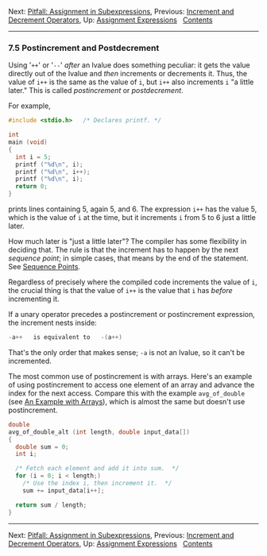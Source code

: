 Next: [Pitfall: Assignment in
Subexpressions](Assignment-in-Subexpressions.md), Previous: [Increment
and Decrement Operators](Increment_002fDecrement.md), Up: [Assignment
Expressions](Assignment-Expressions.md)  
[Contents](index.md#SEC_Contents "Table of contents")  

------------------------------------------------------------------------


### 7.5 Postincrement and Postdecrement 


Using '`++`' or '`--`' *after* an lvalue does
something peculiar: it gets the value directly out of the lvalue and
*then* increments or decrements it. Thus, the value of `i++` is the same
as the value of `i`, but `i++` also increments `i` "a little later."
This is called *postincrement* or *postdecrement*.

For example,

``` C
#include <stdio.h>   /* Declares printf. */

int
main (void)
{
  int i = 5;
  printf ("%d\n", i);
  printf ("%d\n", i++);
  printf ("%d\n", i);
  return 0;
}
```

prints lines containing 5, again 5, and 6. The expression `i++` has the
value 5, which is the value of `i` at the time, but it increments `i`
from 5 to 6 just a little later.

How much later is "just a little later"? The compiler has some
flexibility in deciding that. The rule is that the increment has to
happen by the next *sequence point*; in simple cases, that means by the
end of the statement. See [Sequence Points](Sequence-Points.md).

Regardless of precisely where the compiled code increments the value of
`i`, the crucial thing is that the value of `i++` is the value that `i`
has *before* incrementing it.

If a unary operator precedes a postincrement or postincrement
expression, the increment nests inside:

``` C
-a++   is equivalent to   -(a++)
```

That's the only order that makes sense; `-a` is not an lvalue, so it
can't be incremented.

The most common use of postincrement is with arrays. Here's an example
of using postincrement to access one element of an array and advance the
index for the next access. Compare this with the example `avg_of_double`
(see [An Example with Arrays](Array-Example.md)), which is almost the
same but doesn't use postincrement.

``` C
double
avg_of_double_alt (int length, double input_data[])
{
  double sum = 0;
  int i;

  /* Fetch each element and add it into sum.  */
  for (i = 0; i < length;)
    /* Use the index i, then increment it.  */
    sum += input_data[i++];

  return sum / length;
}
```

------------------------------------------------------------------------

Next: [Pitfall: Assignment in
Subexpressions](Assignment-in-Subexpressions.md), Previous: [Increment
and Decrement Operators](Increment_002fDecrement.md), Up: [Assignment
Expressions](Assignment-Expressions.md)  
[Contents](index.md#SEC_Contents "Table of contents")  
